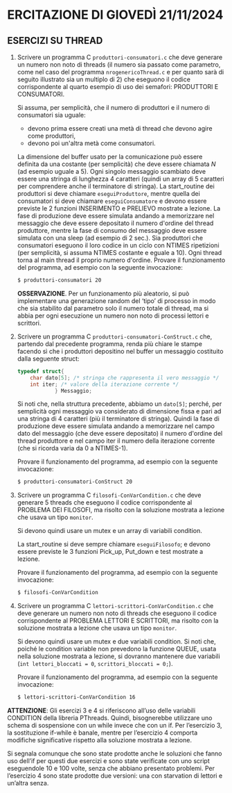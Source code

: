 # ERCITAZIONE DI GIOVEDÌ 21/11/2024

## ESERCIZI SU THREAD
1. Scrivere un programma C `produttori-consumatori.c` che deve generare un numero non noto di threads (il numero sia passato come parametro, come nel caso del programma `nrogenericoThread.c` e per quanto sarà di seguito illustrato sia un multiplo di 2) che eseguono il codice corrispondente al quarto esempio di uso dei semafori: PRODUTTORI E CONSUMATORI.

    Si assuma, per semplicità, che il numero di produttori e il numero di consumatori sia uguale:
    - devono prima essere creati una metà di thread che devono agire come produttori,
    - devono poi un'altra metà come consumatori.
    
    La dimensione del buffer usato per la comunicazione può essere definita da una costante (per semplicità) che deve essere chiamata $N$ (ad esempio uguale a 5).
    Ogni singolo messaggio scambiato deve essere una stringa di lunghezza 4 caratteri (quindi un array di 5 caratteri per comprendere anche il terminatore di stringa).
    La start_routine dei produttori si deve chiamare `eseguiProduttore`, mentre quella dei consumatori si deve chiamare `eseguiConsumatore` e devono essere previste le 2 funzioni INSERIMENTO e PRELIEVO mostrate a lezione.
    La fase di produzione deve essere simulata andando a memorizzare nel messaggio che deve essere
    depositato il numero d'ordine del thread produttore, mentre la fase di consumo del messaggio deve essere simulata con una sleep (ad esempio di 2 sec.).
    Sia produttori che consumatori eseguono il loro codice in un ciclo con NTIMES ripetizioni (per semplicità, si assuma NTIMES costante e eguale a 10). Ogni thread torna al main thread il proprio numero d'ordine.
    Provare il funzionamento del programma, ad esempio con la seguente invocazione: 
    
    ```bash
    $ produttori-consumatori 20
    ```

    **OSSERVAZIONE**. Per un funzionamento più aleatorio, si può implementare una generazione random del ‘tipo’ di processo in modo che sia stabilito dal parametro solo il numero totale di thread, ma si abbia per ogni esecuzione un numero non noto di processi lettori e scrittori.



2. Scrivere un programma C `produttori-consumatori-ConStruct.c` che, partendo dal precedente programma,
    renda più chiare le stampe facendo sì che i produttori depositino nel buffer un messaggio costituito dalla seguente struct:
    ```c
    typedef struct{
        char dato[5]; /* stringa che rappresenta il vero messaggio */
        int iter; /* valore della iterazione corrente */
                } Messaggio;
    ```
    Si noti che, nella struttura precedente, abbiamo un `dato[5]`; perché, per semplicità ogni messaggio va considerato di dimensione fissa e pari ad una stringa di 4 caratteri (più il terminatore di stringa).
    Quindi la fase di produzione deve essere simulata andando a memorizzare nel campo dato del messaggio (che deve essere depositato) il numero d'ordine del thread produttore e nel campo iter il numero della iterazione corrente (che si ricorda varia da 0 a NTIMES-1).

    Provare il funzionamento del programma, ad esempio con la seguente invocazione:

    ```bash
    $ produttori-consumatori-ConStruct 20
    ```

3. Scrivere un programma C `filosofi-ConVarCondition.c` che deve generare 5 threads che eseguono il codice corrispondente al PROBLEMA DEI FILOSOFI, ma risolto con la soluzione mostrata a lezione che usava un tipo `monitor`.

    Si devono quindi usare un mutex e un array di variabili condition.
    
    La start_routine si deve sempre chiamare `eseguiFilosofo`; e devono essere previste le 3 funzioni Pick_up, Put_down e test mostrate a lezione.

    Provare il funzionamento del programma, ad esempio con la seguente invocazione:

    ```bash
    $ filosofi-ConVarCondition
    ```

4. Scrivere un programma C `lettori-scrittori-ConVarCondition.c` che deve generare un numero non noto di threads che eseguono il codice corrispondente al PROBLEMA LETTORI E SCRITTORI, ma risolto con la
soluzione mostrata a lezione che usava un tipo `monitor`.

    Si devono quindi usare un mutex e due variabili condition. Si noti che, poiché le condition variable non prevedono la funzione QUEUE, usata nella soluzione mostrata a lezione, si dovranno mantenere due variabili (`int lettori_bloccati = 0`, `scrittori_bloccati = 0;`).

    Provare il funzionamento del programma, ad esempio con la seguente invocazione:
    
    ```bash
    $ lettori-scrittori-ConVarCondition 16
    ```


**ATTENZIONE**: Gli esercizi 3 e 4 si riferiscono all’uso delle variabili CONDITION della libreria PThreads. Quindi, bisognerebbe utilizzare uno schema di sospensione con un while invece che con un if. Per l’esercizio 3, la sostituzione if-while è banale, mentre per l’esercizio 4 comporta modifiche significative rispetto alla soluzione mostrata a lezione.

Si segnala comunque che sono state prodotte anche le soluzioni che fanno uso dell’if per questi due esercizi e sono state verificate con uno script eseguendole 10 e 100 volte, senza che abbiano presentato problemi. Per l’esercizio 4 sono state prodotte due versioni: una con starvation di lettori e un’altra senza.

